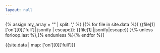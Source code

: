 ```yaml
---
layout: null
---
```

{% assign my_array = "" | split: ',' %}
[{% for file in site.data %}{ {{file[1]['on'][0]['full']| jsonify | escape}}: {{file[1] |jsonify|escape}} }{% unless forloop.last %},{% endunless %}{% endfor %}]

{{site.data | map: ['on'][0]['full']}}
